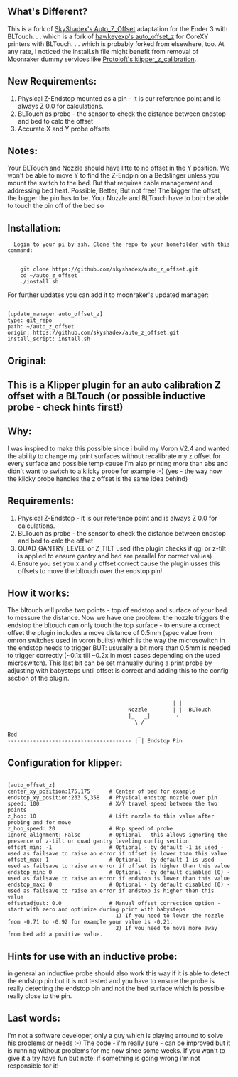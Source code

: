 
## What's Different? <br>
This is a fork of [SkyShadex's Auto_Z_Offset](https://github.com/SkyShadex/Auto_Z_Offset) adaptation for the Ender 3 with BLTouch. . . which is a fork of [hawkeyexp's auto_offset_z](https://github.com/hawkeyexp/auto_offset_z) for CoreXY printers with BLTouch. . . which is probably forked from elsewhere, too. At any rate, I noticed the install.sh file might benefit from removal of Moonraker dummy services like [Protoloft's klipper_z_calibration](https://github.com/protoloft/klipper_z_calibration#moonraker-update-manager).

  ## New Requirements:
  1) Physical Z-Endstop mounted as a pin - it is our reference point and is always Z 0.0 for calculations.
  2) BLTouch as probe - the sensor to check the distance between endstop and bed to calc the offset
  3) Accurate X and Y probe offsets
  
  ## Notes:
   Your BLTouch and Nozzle should have litte to no offset in the Y position. We won't be able to move Y to find the Z-Endpin on a Bedslinger
    unless you mount the switch to the bed. But that requires cable management and addressing bed heat. Possible, Better, But not free!
   The bigger the offset, the bigger the pin has to be. Your Nozzle and BLTouch have to both be able to touch the pin off of the bed so
   
   ## Installation:

      Login to your pi by ssh. Clone the repo to your homefolder with this command:

        
        git clone https://github.com/skyshadex/auto_z_offset.git
        cd ~/auto_z_offset
        ./install.sh
        

For further updates you can add it to moonraker's updated manager:

<pre><code>
[update_manager auto_offset_z]
type: git_repo
path: ~/auto_z_offset
origin: https://github.com/skyshadex/auto_z_offset.git
install_script: install.sh
</code></pre>

    

## Original:<br>
## This is a Klipper plugin for an auto calibration Z offset with a BLTouch (or possible inductive probe - check hints first!)

## Why:<br>

I was inspired to make this possible since i build my Voron V2.4 and wanted the ability to change my print surfaces without
recalibrate my z offset for every surface and possible temp cause i'm also printing more than abs and didn't want to switch
to a klicky probe for example :-) (yes - the way how the klicky probe handles the z offset is the same idea behind)

## Requirements:<br>

1) Physical Z-Endstop - it is our reference point and is always Z 0.0 for calculations.
2) BLTouch as probe - the sensor to check the distance between endstop and bed to calc the offset
3) QUAD_GANTRY_LEVEL or Z_TILT used (the plugin checks if qgl or z-tilt is applied to ensure gantry and bed are parallel for correct values)
4) Ensure you set you x and y offset correct cause the plugin usses this offsets to move the bltouch over the endstop pin!

## How it works:<br>

The bltouch will probe two points - top of endstop and surface of your bed to messure the distance. Now we have one problem:
the nozzle triggers the endstop the bltouch can only touch the top surface - to ensure a correct offset the plugin includes a move distance
of 0.5mm (spec value from omron switches used in voron builts) which is the way the microsowitch in the endstop needs to trigger BUT:
ususally a bit more than 0.5mm is needed to trigger correctly (~0.1x till ~0.2x in most cases depending on the used microswitch).
This last bit can be set manually during a print probe by adjusting with babysteps until offset is correct and adding this to the 
config section of the plugin.
<pre><code>

                                                    | |
                                      Nozzle        | |  BLTouch
                                      |_   _|        -
                                        \_/               

Bed                                      _ 
--------------------------------------- | | Endstop Pin
</code></pre>

## Configuration for klipper:

<pre><code>
[auto_offset_z]
center_xy_position:175,175      # Center of bed for example
endstop_xy_position:233.5,358   # Physical endstop nozzle over pin
speed: 100                      # X/Y travel speed between the two points
z_hop: 10                       # Lift nozzle to this value after probing and for move
z_hop_speed: 20                 # Hop speed of probe
ignore_alignment: False         # Optional - this allows ignoring the presence of z-tilt or quad gantry leveling config section
offset_min: -1                  # Optional - by default -1 is used - used as failsave to raise an error if offset is lower than this value
offset_max: 1                   # Optional - by default 1 is used - used as failsave to raise an error if offset is higher than this value
endstop_min: 0                  # Optional - by default disabled (0) - used as failsave to raise an error if endstop is lower than this value
endstop_max: 0                  # Optional - by default disabled (0) - used as failsave to raise an error if endstop is higher than this value
offsetadjust: 0.0               # Manual offset correction option - start with zero and optimize during print with babysteps
                                  1) If you need to lower the nozzle from -0.71 to -0.92 for example your value is -0.21.
                                  2) If you need to move more away from bed add a positive value.
</code></pre>

## Hints for use with an inductive probe:

in general an inductive probe should also work this way if it is able to detect the endstop pin but it is not tested and you have to
ensure the probe is really detecting the endstop pin and not the bed surface which is possible really close to the pin.

## Last words:

I'm not a software developer, only a guy which is playing arround to solve his problems or needs :-)
The code - i'm really sure - can be improved but it is running without problems for me now since some weeks.
If you wan't to give it a try have fun but note: if something is going wrong i'm not responsible for it!
